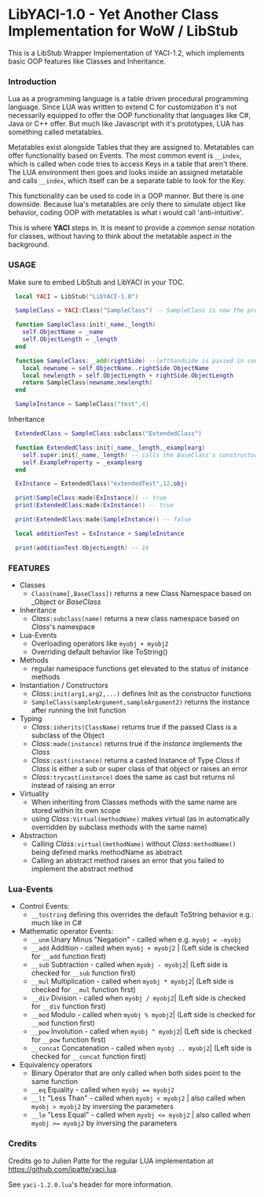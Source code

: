 # LibYACI-1.0 - Yet Another Class Implementation for WoW / LibStub

This is a LibStub Wrapper Implementation of YACI-1.2, which implements basic OOP
features like Classes and Inheritance.

### Introduction
Lua as a programming language is a table driven procedural programming language.
Since LUA was written to extend C for customization it's not necessarily equipped
to offer the OOP functionality that languages like C#, Java or C++ offer. But much
like Javascript with it's prototypes, LUA has something called metatables.

Metatables exist alongside Tables that they are assigned to. Metatables can offer
functionality based on Events. The most common event is `__index`, which is called
when code tries to access Keys in a table that aren't there. The LUA environment then
goes and looks inside an assigned metatable and calls `__index`, which itself can be a
separate table to look for the Key.

This functionality can be used to code in a OOP manner. But there is one downside.
Because lua's metatables are only there to simulate object like behavior, coding OOP
with metatables is what i would call 'anti-intuitive'.

This is where **YACI** steps in. It is meant to provide a _common sense_ notation for classes,
without having to think about the metatable aspect in the background.

### USAGE
Make sure to embed LibStub and LibYACI in your TOC.

```lua
  local YACI = LibStub("LibYACI-1.0")

  SampleClass = YACI:Class("SampleClass") -- SampleClass is now the prototypical namespace of SampleClass

  function SampleClass:init(_name,_length)
    self.ObjectName = _name
    self.ObjectLength = _length
  end

  function SampleClass:__add(rightSide) --lefthandside is passed in context because of the :-Notation
    local newname = self.ObjectName..rightSide.ObjectName
    local newlength = self.ObjectLength + rightSide.ObjectLength
    return SampleClass(newname,newlength)
  end

  SampleInstance = SampleClass("test",4)
```
Inheritance
```lua  
  ExtendedClass = SampleClass:subclass("ExtendedClass")

  function ExtendedClass:init(_name,_length,_examplearg)
    self.super:init(_name,_length) -- calls the BaseClass's constructor and executes within the same scope
    self.ExampleProperty = _examplearg
  end

  ExInstance = ExtendedClass("extendedTest",12,obj)

  print(SampleClass:made(ExInstance)) -- true
  print(ExtendedClass:made(ExInstance)) -- true

  print(ExtendedClass:made(SampleInstance)) -- false

  local additionTest = ExInstance + SampleInstance

  print(additionTest.ObjectLength) -- 16

```


### FEATURES
- Classes
  - `Class(name[,BaseClass])` returns a new Class Namespace based on _Object or _BaseClass_
- Inheritance
  - _Class_`:subclass(name)` returns a new class namespace based on _Class_'s namespace
- Lua-Events
  - Overloading operators like `myobj + myobj2`
  - Overriding default behavior like ToString()
- Methods
  - regular namespace functions get elevated to the status of instance methods
- Instantiation / Constructors
  - _Class_`:init(arg1,arg2,...)` defines Init as the constructor functions
  - `SampleClass(sampleArgument,sampleArgument2)` returns the instance after running the Init function
- Typing
  - _Class_`:inherits(ClassName)` returns true if the passed Class is a subclass of the Object
  - _Class_`:made(instance)` returns true if the _instance_ implements the _Class_
  - _Class_`:cast(instance)` returns a casted Instance of Type _Class_ if _Class_ is
    either a sub or super class of that object or raises an error
  - _Class_`:trycast(instance)` does the same as cast but returns nil instead of raising an error
- Virtuality
  - When inheriting from Classes methods with the same name are stored within its own scope
  - using _Class_`:Virtual(methodName)` makes virtual (as in automatically overridden
    by subclass methods with the same name)
- Abstraction
  - Calling _Class_`:virtual(methodName)` without _Class_`:methodName()` being defined marks methodName as abstract
  - Calling an abstract method raises an error that you failed to implement the abstract method

### Lua-Events
  - Control Events:
    - `__tostring` defining this overrides the default ToString behavior e.g.: much like in C#
  - Mathematic operator Events:
    - `__unm` Unary Minus "Negation" - called when e.g. `myobj = -myobj`
    - `__add` Addition - called when `myobj + myobj2` | (Left side is checked for `__add` function first)
    - `__sub` Subtraction - called when `myobj - myobj2`| (Left side is checked for `__sub` function first)
    - `__mul` Multiplication - called when `myobj * myobj2`| (Left side is checked for `__mul` function first)
    - `__div` Division - called when `myobj / myobj2`| (Left side is checked for `__div` function first)
    - `__mod` Modulo - called when `myobj % myobj2`| (Left side is checked for `__mod` function first)
    - `__pow` Involution - called when `myobj ^ myobj2`| (Left side is checked for `__pow` function first)
    - `__concat` Concatenation - called when `myobj .. myobj2`| (Left side is checked for `__concat` function first)
  - Equivalency operators
    - Binary Operator that are only called when both sides point to the same function
    - `__eq` Equality - called when `myobj == myobj2`
    - `__lt` "Less Than" - called when `myobj < myobj2` | also called when `myobj > myobj2` by inversing the parameters
    - `__le` "Less Equal" - called when `myobj <= myobj2` | also called when `myobj >= myobj2` by inversing the parameters

### Credits

Credits go to Julien Patte for the regular LUA implementation at https://github.com/jpatte/yaci.lua.

See `yaci-1.2.0.lua`'s header for more information.
